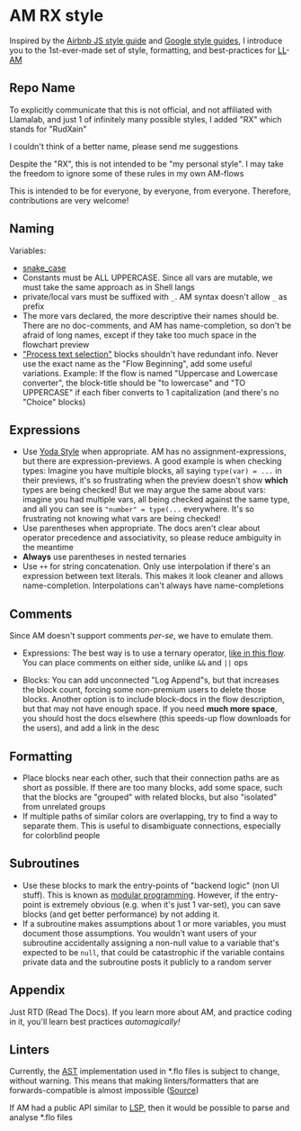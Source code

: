 # AM RX style
Inspired by the [Airbnb JS style guide](https://github.com/airbnb/javascript) and [Google style guides](https://google.github.io/styleguide), I introduce you to the 1st-ever-made set of style, formatting, and best-practices for [LL](https://llamalab.com)-[AM](https://llamalab.com/automate)

## Repo Name

To explicitly communicate that this is not official, and not affiliated with Llamalab, and just 1 of infinitely many possible styles, I added "RX" which stands for "RudXain"

I couldn't think of a better name, please send me suggestions

Despite the "RX", this is not intended to be "my personal style". I may take the freedom to ignore some of these rules in my own AM-flows  

This is intended to be for everyone, by everyone, from everyone. Therefore, contributions are very welcome!

## Naming

Variables:
- [snake_case](https://en.wikipedia.org/wiki/Snake_case)
- Constants must be ALL UPPERCASE. Since all vars are mutable, we must take the same approach as in Shell langs
- private/local vars must be suffixed with `_`. AM syntax doesn't allow `_` as prefix
- The more vars declared, the more descriptive their names should be. There are no doc-comments, and AM has name-completion, so don't be afraid of long names, except if they take too much space in the flowchart preview 
- ["Process text selection"](https://llamalab.com/automate/doc/block/process_text.html) blocks shouldn't have redundant info. Never use the exact name as the "Flow Beginning", add some useful variations. Example: If the flow is named "Uppercase and Lowercase converter", the block-title should be "to lowercase" and "TO UPPERCASE" if each fiber converts to 1 capitalization (and there's no "Choice" blocks)

## Expressions

- Use [Yoda Style](https://en.wikipedia.org/wiki/Yoda_conditions) when appropriate. AM has no assignment-expressions, but there are expression-previews.
A good example is when checking types: Imagine you have multiple blocks, all saying `type(var) = ...` in their previews, it's so frustrating when the preview doesn't show **which** types are being checked!
But we may argue the same about vars: imagine you had multiple vars, all being checked against the same type, and all you can see is `"number" = type(...` everywhere. It's so frustrating not knowing what vars are being checked!
- Use parentheses when appropriate. The docs aren't clear about operator precedence and associativity, so please reduce ambiguity in the meantime
- **Always** use parentheses in nested ternaries
- Use `++` for string concatenation. Only use interpolation if there's an expression between text literals.
This makes it look cleaner and allows name-completion. Interpolations can't always have name-completions

## Comments

Since AM doesn't support comments _per-se_, we have to emulate them.

- Expressions:
The best way is to use a ternary operator, [like in this flow](https://llamalab.com/automate/community/flows/40004). You can place comments on either side, unlike `&&` and `||` ops

- Blocks:
You can add unconnected "Log Append"s, but that increases the block count, forcing some non-premium users to delete those blocks.
Another option is to include block-docs in the flow description, but that may not have enough space.
If you need **much more space**, you should host the docs elsewhere (this speeds-up flow downloads for the users), and add a link in the desc

## Formatting

- Place blocks near each other, such that their connection paths are as short as possible. If there are too many blocks, add some space, such that the blocks are "grouped" with related blocks, but also "isolated" from unrelated groups
- If multiple paths of similar colors are overlapping, try to find a way to separate them. This is useful to disambiguate connections, especially for colorblind people

## Subroutines

- Use these blocks to mark the entry-points of "backend logic" (non UI stuff). This is known as [modular programming](https://en.wikipedia.org/wiki/Modular_programming). However, if the entry-point is extremely obvious (e.g. when it's just 1 var-set), you can save blocks (and get better performance) by not adding it.
- If a subroutine makes assumptions about 1 or more variables, you must document those assumptions. You wouldn't want users of your subroutine accidentally assigning a non-null value to a variable that's expected to be `null`, that could be catastrophic if the variable contains private data and the subroutine posts it publicly to a random server

## Appendix

Just RTD (Read The Docs). If you learn more about AM, and practice coding in it, you'll learn best practices _automagically!_

## Linters

Currently, the [AST](https://en.wikipedia.org/wiki/Abstract_syntax_tree) implementation used in \*.flo files is subject to change, without warning. This means that making linters/formatters that are forwards-compatible is almost impossible ([Source](https://groups.google.com/g/automate-user/c/_8xuZW7j5Ps/m/g-XtwOIAAgAJ))

If AM had a public API similar to [LSP](https://en.wikipedia.org/wiki/Language_Server_Protocol), then it would be possible to parse and analyse \*.flo files
